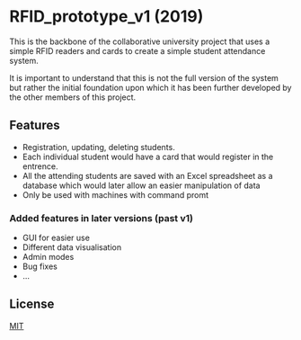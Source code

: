
# RFID_prototype_v1 (2019)

This is the backbone of the collaborative university project that uses a simple RFID readers and cards to create a simple student attendance system. 

It is important to understand that this is not the full version of the system but rather the initial foundation upon which
it has been further developed by the other members of this project. 

## Features

- Registration, updating, deleting students.
- Each individual student would have a card that would register in the entrence.
- All the attending students are saved with an Excel spreadsheet as a database which would later allow an easier manipulation of data
- Only be used with machines with command promt 

### Added features in later versions (past v1)
- GUI for easier use
- Different data visualisation 
- Admin modes  
- Bug fixes 
- ...
## License

[MIT](https://choosealicense.com/licenses/mit/)

